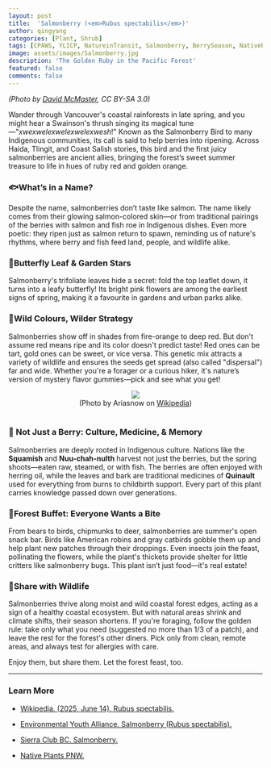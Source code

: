 ```yaml
---
layout: post
title:  'Salmonberry (<em>Rubus spectabilis</em>)'
author: qingyang
categories: [Plant, Shrub]
tags: [CPAWS, YLICP, NatureinTransit, Salmonberry, BerrySeason, NativePlantsBC, VancouverNature, NatureFood, IndigenousWisdom, WildinWords]
image: assets/images/Salmonberry.jpg
description: 'The Golden Ruby in the Pacific Forest'
featured: false
comments: false
---
```

*(Photo by <a target="_blank" href="https://en.wikipedia.org/wiki/Rubus_spectabilis#/media/File:Salmonberry_Blossom.jpg"><span>David McMaster</span></a>, CC BY-SA 3.0)*

Wander through Vancouver's coastal rainforests in late spring, and you might hear a Swainson's thrush singing its magical tune—"*xwexwelexwelexwelexwesh*!" Known as the Salmonberry Bird to many Indigenous communities, its call is said to help berries into ripening. Across Haida, Tlingit, and Coast Salish stories, this bird and the first juicy salmonberries are ancient allies, bringing the forest’s sweet summer treasure to life in hues of ruby red and golden orange.

### 🐟What’s in a Name?

Despite the name, salmonberries don’t taste like salmon. The name likely comes from their glowing salmon-colored skin—or from traditional pairings of the berries with salmon and fish roe in Indigenous dishes. Even more poetic: they ripen just as salmon return to spawn, reminding us of nature's rhythms, where berry and fish feed land, people, and wildlife alike.

### 🦋Butterfly Leaf & Garden Stars

Salmonberry's trifoliate leaves hide a secret: fold the top leaflet down, it turns into a leafy butterfly! Its bright pink flowers are among the earliest signs of spring, making it a favourite in gardens and urban parks alike.

### 🎨Wild Colours, Wilder Strategy

Salmonberries show off in shades from fire-orange to deep red. But don't assume red means ripe and its color doesn't predict taste! Red ones can be tart, gold ones can be sweet, or vice versa. This genetic mix attracts a variety of wildlife and ensures the seeds get spread (also called "dispersal") far and wide. Whether you're a forager or a curious hiker, it's nature’s version of mystery flavor gummies—pick and see what you get!

<div style="text-align: center"> 
    <img src="{{site.url}}/assets/images/SalmonberryBowl.jpg">
    <br>(Photo by Ariasnow on <a target='_blank' href='https://upload.wikimedia.org/wikipedia/commons/3/3a/Bowl_of_salmonberries.jpg'><span>Wikipedia</span></a>)
</div><br>

### 🍓 Not Just a Berry: Culture, Medicine, & Memory

Salmonberries are deeply rooted in Indigenous culture. Nations like the **Squamish** and **Nuu-chah-nulth** harvest not just the berries, but the spring shoots—eaten raw, steamed, or with fish. The berries are often enjoyed with herring oil, while the leaves and bark are traditional medicines of **Quinault** used for everything from burns to childbirth support. Every part of this plant carries knowledge passed down over generations.

### 🐻Forest Buffet: Everyone Wants a Bite

From bears to birds, chipmunks to deer, salmonberries are summer's open snack bar. Birds like American robins and gray catbirds gobble them up and help plant new patches through their droppings. Even insects join the feast, pollinating the flowers, while the plant's thickets provide shelter for little critters like salmonberry bugs. This plant isn’t just food—it's real estate!

### 🌲Share with Wildlife

Salmonberries thrive along moist and wild coastal forest edges, acting as a sign of a healthy coastal ecosystem. But with natural areas shrink and climate shifts, their season shortens. If you're foraging, follow the golden rule: take only what you need (suggested no more than 1/3 of a patch), and leave the rest for the forest's other diners. Pick only from clean, remote areas, and always test for allergies with care.

Enjoy them, but share them. Let the forest feast, too.

---

### Learn More
- <a target='_blank' href='https://en.wikipedia.org/wiki/Rubus_spectabilis'><span>Wikipedia. (2025, June 14). Rubus spectabilis.</span></a>

- <a target='_blank' href='https://eya.ca/news/salmonberry-rubus-spectabilis/#:~:text=Bird%20and%20Pollinator%20Relationships:,runs%20and%20healthy%20salmon%20ecosystems.&text=Threats:,not%20currently%20listed%20as%20threatened'><span>Environmental Youth Alliance. Salmonberry (Rubus spectabilis).</span></a>

- <a target='_blank' href='https://sierraclub.bc.ca/salmonberry/'><span>Sierra Club BC. Salmonberry.</span></a>

- <a target='_blank' href='https://nativeplantspnw.com/salmonberry-rubus-spectabilis/'><span>Native Plants PNW.</span></a>

